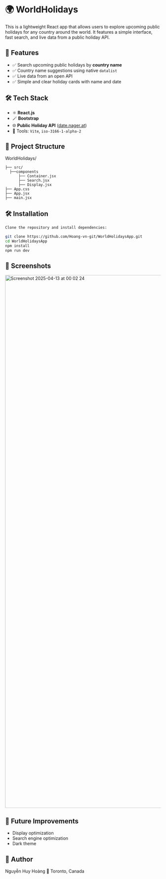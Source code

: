 # 🌍 WorldHolidays

This is a lightweight React app that allows users to explore upcoming public holidays for any country around the world. It features a simple interface, fast search, and live data from a public holiday API.


## 🚀 Features

- ✅ Search upcoming public holidays by **country name**
- ✅ Country name suggestions using native `datalist`
- ✅ Live data from an open API
- ✅ Simple and clear holiday cards with name and date

## 🛠️ Tech Stack

- ⚛️ **React.js**
- 🪄 **Bootstrap**
- 🌐 **Public Holiday API** ([date.nager.at](https://date.nager.at/))
- 🧰 Tools: `Vite`, `iso-3166-1-alpha-2`
## 📁 Project Structure

WorldHolidays/
```
├── src/
  ├──components
      ├── Container.jsx
      ├── Search.jsx
      ├── Display.jsx
├── App.css
├── App.jsx
├── main.jsx
```

## 🛠️ Installation
```bash
Clone the repository and install dependencies:

git clone https://github.com/Hoang-vn-git/WorldHolidaysApp.git
cd WorldHolidaysApp
npm install
npm run dev
```
## 📸 Screenshots
<img width="1718" alt="Screenshot 2025-04-13 at 00 02 24" src="https://github.com/user-attachments/assets/30d9577b-8df8-44d0-a0df-248d54b0e1d6" />

## 🚀 Future Improvements

- Display optimization
- Search engine optimization
- Dark theme

## 👤 Author
Nguyễn Huy Hoàng
📍 Toronto, Canada
